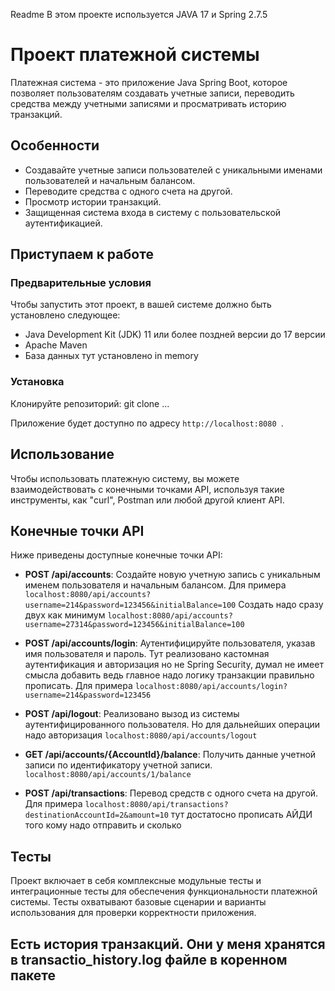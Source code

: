 Readme
В этом проекте используется JAVA 17 и Spring 2.7.5
# Проект платежной системы
Платежная система - это приложение Java Spring Boot, которое позволяет пользователям создавать учетные записи, переводить средства между учетными записями и просматривать историю транзакций.

## Особенности
- Создавайте учетные записи пользователей с уникальными именами пользователей и начальным балансом.
- Переводите средства с одного счета на другой.
- Просмотр истории транзакций.
- Защищенная система входа в систему с пользовательской аутентификацией.

## Приступаем к работе

### Предварительные условия

Чтобы запустить этот проект, в вашей системе должно быть установлено следующее:

- Java Development Kit (JDK) 11 или более поздней версии до 17 версии
- Apache Maven
- База данных тут установлено in memory

### Установка

Клонируйте репозиторий:
git clone ...

Приложение будет доступно по адресу `http://localhost:8080 `.

## Использование

Чтобы использовать платежную систему, вы можете взаимодействовать с конечными точками API, используя такие инструменты, как "curl", Postman или любой другой клиент API.

## Конечные точки API

Ниже приведены доступные конечные точки API:

- **POST /api/accounts**: Создайте новую учетную запись с уникальным именем пользователя и начальным балансом. Для примера `localhost:8080/api/accounts?username=214&password=123456&initialBalance=100`
Создать надо сразу двух как минимум
`localhost:8080/api/accounts?username=27314&password=123456&initialBalance=100`

- **POST /api/accounts/login**: Аутентифицируйте пользователя, указав имя пользователя и пароль.
Тут реализовано кастомная аутентификация и авторизация но не Spring Security, думал не имеет смысла добавить ведь главное надо логику транзакции правильно прописать. Для примера `localhost:8080/api/accounts/login?username=214&password=123456`

- **POST /api/logout**: Реализовано вызод из системы аутентифицированного пользователя. Но для дальнейших операции надо авторизация
`localhost:8080/api/accounts/logout`

- **GET /api/accounts/{AccountId}/balance**: Получить данные учетной записи по идентификатору учетной записи.
  `localhost:8080/api/accounts/1/balance`

- **POST /api/transactions**: Перевод средств с одного счета на другой.
Для примера `localhost:8080/api/transactions?destinationAccountId=2&amount=10`
тут достатосно прописать АЙДИ того кому надо отправить и сколько

## Тесты
Проект включает в себя комплексные модульные тесты и интеграционные тесты для обеспечения функциональности платежной системы. Тесты охватывают базовые сценарии и варианты использования для проверки корректности приложения.
## Есть история транзакций. Они у меня хранятся в transactio_history.log файле в коренном пакете
